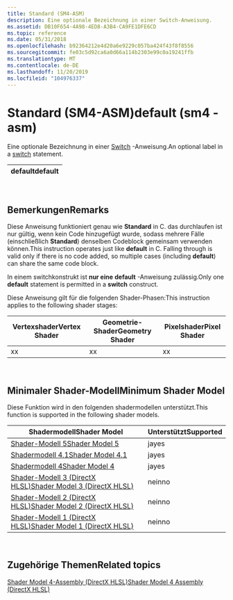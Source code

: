 ```yaml
---
title: Standard (SM4-ASM)
description: Eine optionale Bezeichnung in einer Switch-Anweisung.
ms.assetid: DB10F654-4A98-4ED8-A3B4-CA9FE1DFE6CD
ms.topic: reference
ms.date: 05/31/2018
ms.openlocfilehash: b92364212e4d20a6e9229c057ba424f43f8f8556
ms.sourcegitcommit: fe03c5d92ca6a0d66a114b2303e99c0a19241ffb
ms.translationtype: MT
ms.contentlocale: de-DE
ms.lasthandoff: 11/20/2019
ms.locfileid: "104976337"
---
```

# <a name="default-sm4---asm"></a><span data-ttu-id="0bc47-103">Standard (SM4-ASM)</span><span class="sxs-lookup"><span data-stu-id="0bc47-103">default (sm4 - asm)</span></span>

<span data-ttu-id="0bc47-104">Eine optionale Bezeichnung in einer [Switch](switch--sm4---asm-.md) -Anweisung.</span><span class="sxs-lookup"><span data-stu-id="0bc47-104">An optional label in a [switch](switch--sm4---asm-.md) statement.</span></span>



| <span data-ttu-id="0bc47-105">default</span><span class="sxs-lookup"><span data-stu-id="0bc47-105">default</span></span> |
|---------|



 

## <a name="remarks"></a><span data-ttu-id="0bc47-106">Bemerkungen</span><span class="sxs-lookup"><span data-stu-id="0bc47-106">Remarks</span></span>

<span data-ttu-id="0bc47-107">Diese Anweisung funktioniert genau wie **Standard** in C. das durchlaufen ist nur gültig, wenn kein Code hinzugefügt wurde, sodass mehrere Fälle (einschließlich **Standard**) denselben Codeblock gemeinsam verwenden können.</span><span class="sxs-lookup"><span data-stu-id="0bc47-107">This instruction operates just like **default** in C. Falling through is valid only if there is no code added, so multiple cases (including **default**) can share the same code block.</span></span>

<span data-ttu-id="0bc47-108">In einem switchkonstrukt ist **nur eine** **default** -Anweisung zulässig.</span><span class="sxs-lookup"><span data-stu-id="0bc47-108">Only one **default** statement is permitted in a **switch** construct.</span></span>

<span data-ttu-id="0bc47-109">Diese Anweisung gilt für die folgenden Shader-Phasen:</span><span class="sxs-lookup"><span data-stu-id="0bc47-109">This instruction applies to the following shader stages:</span></span>



| <span data-ttu-id="0bc47-110">Vertexshader</span><span class="sxs-lookup"><span data-stu-id="0bc47-110">Vertex Shader</span></span> | <span data-ttu-id="0bc47-111">Geometrie-Shader</span><span class="sxs-lookup"><span data-stu-id="0bc47-111">Geometry Shader</span></span> | <span data-ttu-id="0bc47-112">Pixelshader</span><span class="sxs-lookup"><span data-stu-id="0bc47-112">Pixel Shader</span></span> |
|---------------|-----------------|--------------|
| <span data-ttu-id="0bc47-113">x</span><span class="sxs-lookup"><span data-stu-id="0bc47-113">x</span></span>             | <span data-ttu-id="0bc47-114">x</span><span class="sxs-lookup"><span data-stu-id="0bc47-114">x</span></span>               | <span data-ttu-id="0bc47-115">x</span><span class="sxs-lookup"><span data-stu-id="0bc47-115">x</span></span>            |



 

## <a name="minimum-shader-model"></a><span data-ttu-id="0bc47-116">Minimaler Shader-Modell</span><span class="sxs-lookup"><span data-stu-id="0bc47-116">Minimum Shader Model</span></span>

<span data-ttu-id="0bc47-117">Diese Funktion wird in den folgenden shadermodellen unterstützt.</span><span class="sxs-lookup"><span data-stu-id="0bc47-117">This function is supported in the following shader models.</span></span>



| <span data-ttu-id="0bc47-118">Shadermodell</span><span class="sxs-lookup"><span data-stu-id="0bc47-118">Shader Model</span></span>                                              | <span data-ttu-id="0bc47-119">Unterstützt</span><span class="sxs-lookup"><span data-stu-id="0bc47-119">Supported</span></span> |
|-----------------------------------------------------------|-----------|
| [<span data-ttu-id="0bc47-120">Shader-Modell 5</span><span class="sxs-lookup"><span data-stu-id="0bc47-120">Shader Model 5</span></span>](d3d11-graphics-reference-sm5.md)        | <span data-ttu-id="0bc47-121">ja</span><span class="sxs-lookup"><span data-stu-id="0bc47-121">yes</span></span>       |
| [<span data-ttu-id="0bc47-122">Shadermodell 4,1</span><span class="sxs-lookup"><span data-stu-id="0bc47-122">Shader Model 4.1</span></span>](dx-graphics-hlsl-sm4.md)              | <span data-ttu-id="0bc47-123">ja</span><span class="sxs-lookup"><span data-stu-id="0bc47-123">yes</span></span>       |
| [<span data-ttu-id="0bc47-124">Shadermodell 4</span><span class="sxs-lookup"><span data-stu-id="0bc47-124">Shader Model 4</span></span>](dx-graphics-hlsl-sm4.md)                | <span data-ttu-id="0bc47-125">ja</span><span class="sxs-lookup"><span data-stu-id="0bc47-125">yes</span></span>       |
| [<span data-ttu-id="0bc47-126">Shader-Modell 3 (DirectX HLSL)</span><span class="sxs-lookup"><span data-stu-id="0bc47-126">Shader Model 3 (DirectX HLSL)</span></span>](dx-graphics-hlsl-sm3.md) | <span data-ttu-id="0bc47-127">nein</span><span class="sxs-lookup"><span data-stu-id="0bc47-127">no</span></span>        |
| [<span data-ttu-id="0bc47-128">Shader-Modell 2 (DirectX HLSL)</span><span class="sxs-lookup"><span data-stu-id="0bc47-128">Shader Model 2 (DirectX HLSL)</span></span>](dx-graphics-hlsl-sm2.md) | <span data-ttu-id="0bc47-129">nein</span><span class="sxs-lookup"><span data-stu-id="0bc47-129">no</span></span>        |
| [<span data-ttu-id="0bc47-130">Shader-Modell 1 (DirectX HLSL)</span><span class="sxs-lookup"><span data-stu-id="0bc47-130">Shader Model 1 (DirectX HLSL)</span></span>](dx-graphics-hlsl-sm1.md) | <span data-ttu-id="0bc47-131">nein</span><span class="sxs-lookup"><span data-stu-id="0bc47-131">no</span></span>        |



 

## <a name="related-topics"></a><span data-ttu-id="0bc47-132">Zugehörige Themen</span><span class="sxs-lookup"><span data-stu-id="0bc47-132">Related topics</span></span>

<dl> <dt>

[<span data-ttu-id="0bc47-133">Shader Model 4-Assembly (DirectX HLSL)</span><span class="sxs-lookup"><span data-stu-id="0bc47-133">Shader Model 4 Assembly (DirectX HLSL)</span></span>](dx-graphics-hlsl-sm4-asm.md)
</dt> </dl>

 

 




